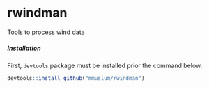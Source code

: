 # rwindman
Tools to process wind data

##### Installation

First, `devtools` package must be installed prior the command below.

```R
devtools::install_github("mmuslum/rwindman")
```
